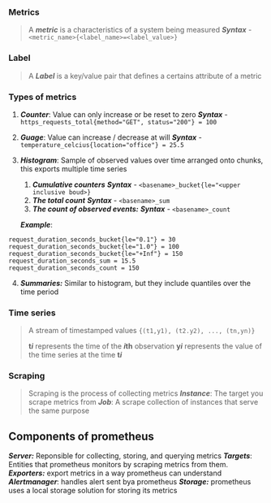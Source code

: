 ### Metrics
>A ***metric*** is a characteristics of a system being measured
>***Syntax*** - `<metric_name>{<label_name>=<label_value>}`

### Label
> A ***Label*** is a key/value pair that defines a certains attribute of a metric

### Types of metrics

1. ***Counter***: Value can only increase or be reset to zero
	***Syntax*** - `https_requests_total{method="GET", status="200"} = 100`
2. ***Guage***: Value can increase / decrease at will
	***Syntax*** - `temperature_celcius{location="office"} = 25.5`
3. ***Histogram***: Sample of observed values over time arranged onto chunks, this exports multiple time series
	1. ***Cumulative counters***
		***Syntax*** - `<basename>_bucket{le="<upper inclusive boud>}`
	2. ***The total count***
		***Syntax*** - `<basename>_sum`
	3. ***The count of observed events:*** 
		***Syntax*** - `<basename>_count`
	
	***Example***:
```
request_duration_seconds_bucket{le="0.1"} = 30
request_duration_seconds_bucket{le="1.0"} = 100
request_duration_seconds_bucket{le="+Inf"} = 150
request_duration_seconds_sum = 15.5
request_duration_seconds_count = 150
```

4. ***Summaries:*** Similar to histogram, but they include quantiles over the time period

### Time series
> A stream of timestamped values
> `{(t1,y1), (t2.y2), ..., (tn,yn)}`
> 
> **t$i$** represents the time of the **$i$th** observation
> **y$i$** represents the value of the time series at the time **t$i$**

### Scraping 
> Scraping is the process of collecting metrics
> ***Instance***: The target you scrape metrics from
> ***Job***: A scrape collection of instances that serve the same purpose

## Components of prometheus

***Server:*** Reponsible for collecting, storing, and querying metrics
***Targets***: Entities that prometheus monitors by scraping metrics from them.
***Exporters:*** export metrics in a way prometheus can understand
***Alertmanager***: handles alert sent bya prometheus
***Storage:*** prometheus uses a local storage solution for storing its metrics